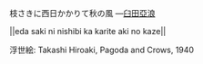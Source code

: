 枝さきに西日かかりて秋の風
—[臼田亞浪](https://ja.wikipedia.org/wiki/臼田亞浪)

||eda saki ni nishibi ka karite aki no kaze||

浮世絵: Takashi Hiroaki, Pagoda and Crows, 1940